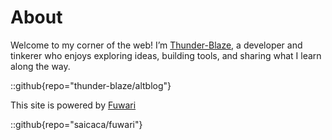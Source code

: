 # About

Welcome to my corner of the web! I’m [Thunder-Blaze](https://github.com/Thunder-Blaze), a developer and tinkerer who enjoys exploring ideas, building tools, and sharing what I learn along the way.

::github{repo="thunder-blaze/altblog"}

This site is powered by [Fuwari]("https://github.com/saicaca/fuwari")

::github{repo="saicaca/fuwari"}